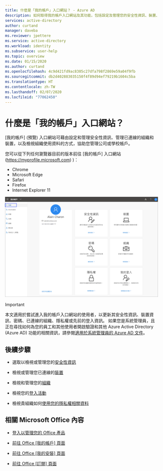 ```yaml
---
title: 什麼是「我的帳戶」入口網站？ - Azure AD
description: 如何取得我的帳戶入口網站及其功能，包括設定及管理您的安全性資訊、裝置、密碼、組織、隱私權和我的登入。
services: active-directory
author: curtand
manager: daveba
ms.reviewer: jpettere
ms.service: active-directory
ms.workload: identity
ms.subservice: user-help
ms.topic: overview
ms.date: 01/15/2020
ms.author: curtand
ms.openlocfilehash: 4c9d421fd9ac8305c27dfa798f2869e59a04f9fb
ms.sourcegitcommit: db2d402883035150f4f89d94ef79219b1604c5ba
ms.translationtype: HT
ms.contentlocale: zh-TW
ms.lasthandoff: 02/07/2020
ms.locfileid: "77062450"
---
```

# <a name="what-is-the-my-account-portal"></a>什麼是「我的帳戶」入口網站？

[我的帳戶]  (預覽) 入口網站可藉由設定和管理安全性資訊、管理已連線的組織和裝置，以及檢視組織使用資料的方式，協助您管理公司或學校帳戶。

您可以從下列任何瀏覽器目前的版本前往 [我的帳戶]  入口網站 (https://myprofile.microsoft.com) )：

- Chrome
- Microsoft Edge
- Safari
- Firefox
- Internet Explorer 11

![[我的帳戶] 入口網站，[概觀] 頁面](media/my-account-portal/my-account-portal-overview.png)

>[!Important]
>本文適用於嘗試進入我的帳戶入口網站的使用者，以更新其安全性資訊、裝置資訊、密碼、已連線的組織、隱私權或先前的登入資訊。 如果您是系統管理員，且正在尋找如何為您的員工和其他使用者開啟驗證和其他 Azure Active Directory (Azure AD) 功能的相關資訊，請參閱[適用於系統管理員的 Azure AD 文件](https://docs.microsoft.com/azure/active-directory/)。

## <a name="next-steps"></a>後續步驟

- 選取以檢視或管理您的[安全性資訊](user-help-security-info-overview.md)

- 檢視或管理您已連線的[裝置](my-account-portal-devices-page.md)

- 檢視和管理您的[組織](my-account-portal-organizations-page.md)

- 檢視您的[登入活動](my-account-portal-sign-ins-page.md)

- 檢視貴組織如何[使用您的隱私權相關資料](my-account-portal-privacy-page.md)

## <a name="related-microsoft-office-content"></a>相關 Microsoft Office 內容

- [登入以管理您的 Office 產品](https://support.office.com/article/sign-in-to-manage-your-office-product-959ac957-8d37-4ae4-b1b6-d6e4874e013f)

- [前往 Office [我的帳戶]  頁面](https://portal.office.com/account/)

- [前往 Office [我的安裝]  頁面](https://portal.office.com/account/#installs)

- [前往 Office [訂閱]  頁面](https://portal.office.com/account/#subscriptions)